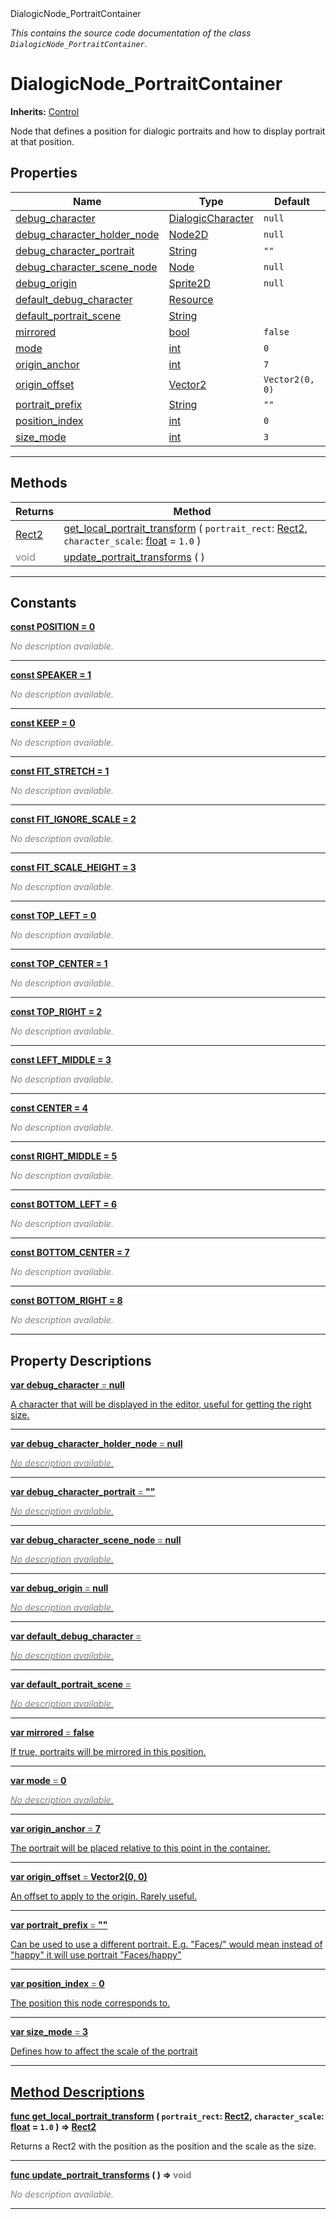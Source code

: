 
<div class="header-banner purple">
<div class="header-label purple">DialogicNode_PortraitContainer</div>
</div>

*This contains the source code documentation of the class `DialogicNode_PortraitContainer`.*
        
# DialogicNode_PortraitContainer
**Inherits:** [Control](https://docs.godotengine.org/en/latest/classes/class_control.html#class-control)

Node that defines a position for dialogic portraits and how to display portrait at that position.
## Properties
Name | Type | Default 
--- | --- | --- 
[<span class="hljs-title">debug_character</span>](#property-debug_character) | [DialogicCharacter](class_dialogiccharacter.md) |  `null` 
[<span class="hljs-title">debug_character_holder_node</span>](#property-debug_character_holder_node) | [Node2D](https://docs.godotengine.org/en/latest/classes/class_node2d.html#class-node2d) |  `null` 
[<span class="hljs-title">debug_character_portrait</span>](#property-debug_character_portrait) | [String](https://docs.godotengine.org/en/latest/classes/class_string.html#class-string) |  `""` 
[<span class="hljs-title">debug_character_scene_node</span>](#property-debug_character_scene_node) | [Node](https://docs.godotengine.org/en/latest/classes/class_node.html#class-node) |  `null` 
[<span class="hljs-title">debug_origin</span>](#property-debug_origin) | [Sprite2D](https://docs.godotengine.org/en/latest/classes/class_sprite2d.html#class-sprite2d) |  `null` 
[<span class="hljs-title">default_debug_character</span>](#property-default_debug_character) | [Resource](https://docs.godotengine.org/en/latest/classes/class_resource.html#class-resource) |   
[<span class="hljs-title">default_portrait_scene</span>](#property-default_portrait_scene) | [String](https://docs.godotengine.org/en/latest/classes/class_string.html#class-string) |   
[<span class="hljs-title">mirrored</span>](#property-mirrored) | [bool](https://docs.godotengine.org/en/latest/classes/class_bool.html#class-bool) |  `false` 
[<span class="hljs-title">mode</span>](#property-mode) | [int](https://docs.godotengine.org/en/latest/classes/class_int.html#class-int) |  `0` 
[<span class="hljs-title">origin_anchor</span>](#property-origin_anchor) | [int](https://docs.godotengine.org/en/latest/classes/class_int.html#class-int) |  `7` 
[<span class="hljs-title">origin_offset</span>](#property-origin_offset) | [Vector2](https://docs.godotengine.org/en/latest/classes/class_vector2.html#class-vector2) |  `Vector2(0, 0)` 
[<span class="hljs-title">portrait_prefix</span>](#property-portrait_prefix) | [String](https://docs.godotengine.org/en/latest/classes/class_string.html#class-string) |  `""` 
[<span class="hljs-title">position_index</span>](#property-position_index) | [int](https://docs.godotengine.org/en/latest/classes/class_int.html#class-int) |  `0` 
[<span class="hljs-title">size_mode</span>](#property-size_mode) | [int](https://docs.godotengine.org/en/latest/classes/class_int.html#class-int) |  `3` 
--- 

## Methods
Returns | Method 
--- | --- 
<span class="hljs-attribute">[Rect2](https://docs.godotengine.org/en/latest/classes/class_rect2.html#class-rect2)</span> | [<span class="hljs-title">get_local_portrait_transform</span>](#property-get_local_portrait_transform) ( `portrait_rect`: [Rect2](https://docs.godotengine.org/en/latest/classes/class_rect2.html#class-rect2), `character_scale`: [float](https://docs.godotengine.org/en/latest/classes/class_float.html#class-float) = `1.0` ) 
<span style = "color: gray">void</span> | [<span class="hljs-title">update_portrait_transforms</span>](#property-update_portrait_transforms) ( ) 
--- 
## Constants


<a class="header" id="constant-POSITION" href="#constant-POSITION">**<span class="hljs-attribute">const</span> <span class="hljs-title">POSITION</span><span class="hljs-comment"> = 0</span>**</a>



 <span style = "color: gray">*No description available.*</span> 

---


<a class="header" id="constant-SPEAKER" href="#constant-SPEAKER">**<span class="hljs-attribute">const</span> <span class="hljs-title">SPEAKER</span><span class="hljs-comment"> = 1</span>**</a>



 <span style = "color: gray">*No description available.*</span> 

---


<a class="header" id="constant-KEEP" href="#constant-KEEP">**<span class="hljs-attribute">const</span> <span class="hljs-title">KEEP</span><span class="hljs-comment"> = 0</span>**</a>



 <span style = "color: gray">*No description available.*</span> 

---


<a class="header" id="constant-FIT_STRETCH" href="#constant-FIT_STRETCH">**<span class="hljs-attribute">const</span> <span class="hljs-title">FIT_STRETCH</span><span class="hljs-comment"> = 1</span>**</a>



 <span style = "color: gray">*No description available.*</span> 

---


<a class="header" id="constant-FIT_IGNORE_SCALE" href="#constant-FIT_IGNORE_SCALE">**<span class="hljs-attribute">const</span> <span class="hljs-title">FIT_IGNORE_SCALE</span><span class="hljs-comment"> = 2</span>**</a>



 <span style = "color: gray">*No description available.*</span> 

---


<a class="header" id="constant-FIT_SCALE_HEIGHT" href="#constant-FIT_SCALE_HEIGHT">**<span class="hljs-attribute">const</span> <span class="hljs-title">FIT_SCALE_HEIGHT</span><span class="hljs-comment"> = 3</span>**</a>



 <span style = "color: gray">*No description available.*</span> 

---


<a class="header" id="constant-TOP_LEFT" href="#constant-TOP_LEFT">**<span class="hljs-attribute">const</span> <span class="hljs-title">TOP_LEFT</span><span class="hljs-comment"> = 0</span>**</a>



 <span style = "color: gray">*No description available.*</span> 

---


<a class="header" id="constant-TOP_CENTER" href="#constant-TOP_CENTER">**<span class="hljs-attribute">const</span> <span class="hljs-title">TOP_CENTER</span><span class="hljs-comment"> = 1</span>**</a>



 <span style = "color: gray">*No description available.*</span> 

---


<a class="header" id="constant-TOP_RIGHT" href="#constant-TOP_RIGHT">**<span class="hljs-attribute">const</span> <span class="hljs-title">TOP_RIGHT</span><span class="hljs-comment"> = 2</span>**</a>



 <span style = "color: gray">*No description available.*</span> 

---


<a class="header" id="constant-LEFT_MIDDLE" href="#constant-LEFT_MIDDLE">**<span class="hljs-attribute">const</span> <span class="hljs-title">LEFT_MIDDLE</span><span class="hljs-comment"> = 3</span>**</a>



 <span style = "color: gray">*No description available.*</span> 

---


<a class="header" id="constant-CENTER" href="#constant-CENTER">**<span class="hljs-attribute">const</span> <span class="hljs-title">CENTER</span><span class="hljs-comment"> = 4</span>**</a>



 <span style = "color: gray">*No description available.*</span> 

---


<a class="header" id="constant-RIGHT_MIDDLE" href="#constant-RIGHT_MIDDLE">**<span class="hljs-attribute">const</span> <span class="hljs-title">RIGHT_MIDDLE</span><span class="hljs-comment"> = 5</span>**</a>



 <span style = "color: gray">*No description available.*</span> 

---


<a class="header" id="constant-BOTTOM_LEFT" href="#constant-BOTTOM_LEFT">**<span class="hljs-attribute">const</span> <span class="hljs-title">BOTTOM_LEFT</span><span class="hljs-comment"> = 6</span>**</a>



 <span style = "color: gray">*No description available.*</span> 

---


<a class="header" id="constant-BOTTOM_CENTER" href="#constant-BOTTOM_CENTER">**<span class="hljs-attribute">const</span> <span class="hljs-title">BOTTOM_CENTER</span><span class="hljs-comment"> = 7</span>**</a>



 <span style = "color: gray">*No description available.*</span> 

---


<a class="header" id="constant-BOTTOM_RIGHT" href="#constant-BOTTOM_RIGHT">**<span class="hljs-attribute">const</span> <span class="hljs-title">BOTTOM_RIGHT</span><span class="hljs-comment"> = 8</span>**</a>



 <span style = "color: gray">*No description available.*</span> 

---
## Property Descriptions



<a class="header" id="property-debug_character" href="#property-debug_character">**<span class="hljs-attribute">var</span> <span class="hljs-title">debug_character</span> <span style = "color: gray"> = </span> null** 



A character that will be displayed in the editor, useful for getting the right size.

---



<a class="header" id="property-debug_character_holder_node" href="#property-debug_character_holder_node">**<span class="hljs-attribute">var</span> <span class="hljs-title">debug_character_holder_node</span> <span style = "color: gray"> = </span> null** 



 <span style = "color: gray">*No description available.*</span> 

---



<a class="header" id="property-debug_character_portrait" href="#property-debug_character_portrait">**<span class="hljs-attribute">var</span> <span class="hljs-title">debug_character_portrait</span> <span style = "color: gray"> = </span> ""** 



 <span style = "color: gray">*No description available.*</span> 

---



<a class="header" id="property-debug_character_scene_node" href="#property-debug_character_scene_node">**<span class="hljs-attribute">var</span> <span class="hljs-title">debug_character_scene_node</span> <span style = "color: gray"> = </span> null** 



 <span style = "color: gray">*No description available.*</span> 

---



<a class="header" id="property-debug_origin" href="#property-debug_origin">**<span class="hljs-attribute">var</span> <span class="hljs-title">debug_origin</span> <span style = "color: gray"> = </span> null** 



 <span style = "color: gray">*No description available.*</span> 

---



<a class="header" id="property-default_debug_character" href="#property-default_debug_character">**<span class="hljs-attribute">var</span> <span class="hljs-title">default_debug_character</span> <span style = "color: gray"> = </span> <unknown>** 



 <span style = "color: gray">*No description available.*</span> 

---



<a class="header" id="property-default_portrait_scene" href="#property-default_portrait_scene">**<span class="hljs-attribute">var</span> <span class="hljs-title">default_portrait_scene</span> <span style = "color: gray"> = </span> <unknown>** 



 <span style = "color: gray">*No description available.*</span> 

---



<a class="header" id="property-mirrored" href="#property-mirrored">**<span class="hljs-attribute">var</span> <span class="hljs-title">mirrored</span> <span style = "color: gray"> = </span> false** 



If true, portraits will be mirrored in this position.

---



<a class="header" id="property-mode" href="#property-mode">**<span class="hljs-attribute">var</span> <span class="hljs-title">mode</span> <span style = "color: gray"> = </span> 0** 



 <span style = "color: gray">*No description available.*</span> 

---



<a class="header" id="property-origin_anchor" href="#property-origin_anchor">**<span class="hljs-attribute">var</span> <span class="hljs-title">origin_anchor</span> <span style = "color: gray"> = </span> 7** 



The portrait will be placed relative to this point in the container.

---



<a class="header" id="property-origin_offset" href="#property-origin_offset">**<span class="hljs-attribute">var</span> <span class="hljs-title">origin_offset</span> <span style = "color: gray"> = </span> Vector2(0, 0)** 



An offset to apply to the origin. Rarely useful.

---



<a class="header" id="property-portrait_prefix" href="#property-portrait_prefix">**<span class="hljs-attribute">var</span> <span class="hljs-title">portrait_prefix</span> <span style = "color: gray"> = </span> ""** 



Can be used to use a different portrait. E.g. "Faces/" would mean instead of "happy" it will use portrait "Faces/happy"

---



<a class="header" id="property-position_index" href="#property-position_index">**<span class="hljs-attribute">var</span> <span class="hljs-title">position_index</span> <span style = "color: gray"> = </span> 0** 



The position this node corresponds to.

---



<a class="header" id="property-size_mode" href="#property-size_mode">**<span class="hljs-attribute">var</span> <span class="hljs-title">size_mode</span> <span style = "color: gray"> = </span> 3** 



Defines how to affect the scale of the portrait

---

## Method Descriptions



<a class="header" id="method-get_local_portrait_transform" href="#method-get_local_portrait_transform">**<span class="hljs-attribute">func</span> [<span class="hljs-title">get_local_portrait_transform</span>](#property-get_local_portrait_transform) ( `portrait_rect`: [Rect2](https://docs.godotengine.org/en/latest/classes/class_rect2.html#class-rect2), `character_scale`: [float](https://docs.godotengine.org/en/latest/classes/class_float.html#class-float) = `1.0` )</a>  ⇒ <span class="hljs-attribute">[Rect2](https://docs.godotengine.org/en/latest/classes/class_rect2.html#class-rect2)</span>** 



Returns a Rect2 with the position as the position and the scale as the size.

---



<a class="header" id="method-update_portrait_transforms" href="#method-update_portrait_transforms">**<span class="hljs-attribute">func</span> [<span class="hljs-title">update_portrait_transforms</span>](#property-update_portrait_transforms) ( )</a>  ⇒ <span style = "color: gray">void</span>** 



 <span style = "color: gray">*No description available.*</span> 

---


